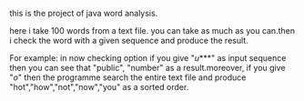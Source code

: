 this is the project of java word analysis. 

here i take 100 words from a text file. you can take as much as you can.then i check the word with a given sequence and produce the result.

For example: in now checking option if you give  "*u****" as input sequence then you can see that "public", "number" as a result.moreover,
if you give "*o*" then the programme search the entire text file and produce "hot","how","not","now","you" as a sorted order.
